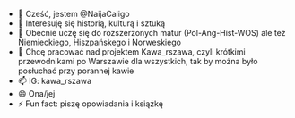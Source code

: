 - 👋 Cześć, jestem @NaijaCaligo
- 👀 Interesuję się historią, kulturą i sztuką
- 🌱 Obecnie uczę się do rozszerzonych matur (Pol-Ang-Hist-WOS) ale też Niemieckiego, Hiszpańskego i Norweskiego
- 💞️ Chcę pracować nad projektem Kawa_rszawa, czyli krótkimi przewodnikami po Warszawie dla wszystkich, tak by można było posłuchać przy porannej kawie
- 📫 IG: kawa_rszawa
- 😄 Ona/jej 
- ⚡ Fun fact: piszę opowiadania i książkę

<!---
NaijaCaligo/NaijaCaligo is a ✨ special ✨ repository because its `README.md` (this file) appears on your GitHub profile.
You can click the Preview link to take a look at your changes.
--->
